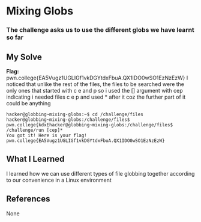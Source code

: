 # Mixing Globs
### The challenge asks us to use the different globs we have learnt so far


## My Solve
**Flag:** pwn.college{EA5Vugz1UGLIGf1vkDGYtdxFbuA.QX1IDO0wSO1EzNzEzW}
I noticed that unlike the rest of the files, the files to be searched were
the only ones that started with c e and p so i used the [] argument with cep
indicating i needed files c e p and used * after it coz the further part of it 
could be anything


```
hacker@globbing~mixing-globs:~$ cd /challenge/files
hacker@globbing~mixing-globs:/challenge/files$ pwn.college{kdxEhacker@globbing~mixing-globs:/challenge/files$ /challenge/run [cep]*
You got it! Here is your flag!
pwn.college{EA5Vugz1UGLIGf1vkDGYtdxFbuA.QX1IDO0wSO1EzNzEzW}
```

## What I Learned
I learned how we can use different types of file globbing together according
to our convenience in a Linux environment 

## References
None